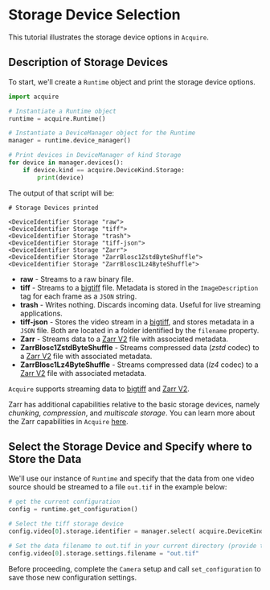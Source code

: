 # Storage Device Selection

This tutorial illustrates the storage device options in `Acquire`.

## Description of Storage Devices

To start, we'll create a `Runtime` object and print the storage device options.

```python
import acquire 

# Instantiate a Runtime object
runtime = acquire.Runtime()

# Instantiate a DeviceManager object for the Runtime
manager = runtime.device_manager()

# Print devices in DeviceManager of kind Storage
for device in manager.devices():
    if device.kind == acquire.DeviceKind.Storage:
        print(device)
```
The output of that script will be:

```
# Storage Devices printed

<DeviceIdentifier Storage "raw">
<DeviceIdentifier Storage "tiff">
<DeviceIdentifier Storage "trash">
<DeviceIdentifier Storage "tiff-json">
<DeviceIdentifier Storage "Zarr">
<DeviceIdentifier Storage "ZarrBlosc1ZstdByteShuffle">
<DeviceIdentifier Storage "ZarrBlosc1Lz4ByteShuffle">
```
- **raw** - Streams to a raw binary file.
- **tiff** - Streams to a [bigtiff](http://bigtiff.org/) file. Metadata is stored in the `ImageDescription` tag for each frame as a `JSON` string.
- **trash** - Writes nothing. Discards incoming data. Useful for live streaming applications.
- **tiff-json** - Stores the video stream in a [bigtiff](http://bigtiff.org/), and stores metadata in a `JSON` file. Both are located in a folder identified by the `filename` property.
- **Zarr** - Streams data to a [Zarr V2](https://zarr.readthedocs.io/en/stable/spec/v2.html) file with associated metadata.
- **ZarrBlosc1ZstdByteShuffle** - Streams compressed data (_zstd_ codec) to a [Zarr V2](https://zarr.readthedocs.io/en/stable/spec/v2.html) file with associated metadata. 
- **ZarrBlosc1Lz4ByteShuffle** - Streams compressed data (_lz4_ codec) to a [Zarr V2](https://zarr.readthedocs.io/en/stable/spec/v2.html) file with associated metadata.

`Acquire` supports streaming data to [bigtiff](http://bigtiff.org/) and [Zarr V2](https://zarr.readthedocs.io/en/stable/spec/v2.html). 

Zarr has additional capabilities relative to the basic storage devices, namely _chunking_, _compression_, and _multiscale storage_. You can learn more about the Zarr capabilities in `Acquire` [here](https://github.com/acquire-project/acquire-driver-zarr).

## Select the Storage Device and Specify where to Store the Data

We'll use our instance of `Runtime` and specify that the data from one video source should be streamed to a file `out.tif` in the example below:

```python
# get the current configuration
config = runtime.get_configuration()

# Select the tiff storage device
config.video[0].storage.identifier = manager.select( acquire.DeviceKind.Storage, "tiff")

# Set the data filename to out.tif in your current directory (provide the whole filetree to save to a different directory)
config.video[0].storage.settings.filename = "out.tif" 
```

Before proceeding, complete the `Camera` setup and call `set_configuration` to save those new configuration settings.
